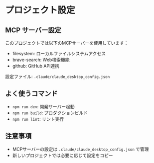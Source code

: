 # プロジェクト設定

## MCP サーバー設定
このプロジェクトでは以下のMCPサーバーを使用しています：
- filesystem: ローカルファイルシステムアクセス
- brave-search: Web検索機能
- github: GitHub API連携

設定ファイル: `.claude/claude_desktop_config.json`

## よく使うコマンド
- `npm run dev`: 開発サーバー起動
- `npm run build`: プロダクションビルド
- `npm run lint`: リント実行

## 注意事項
- MCPサーバーの設定は `.claude/claude_desktop_config.json` で管理
- 新しいプロジェクトでは必要に応じて設定をコピー